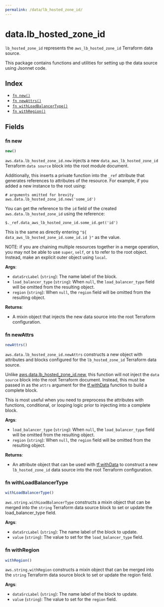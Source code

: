 ```yaml
---
permalink: /data/lb_hosted_zone_id/
---
```


# data.lb_hosted_zone_id

`lb_hosted_zone_id` represents the `aws_lb_hosted_zone_id` Terraform data source.



This package contains functions and utilities for setting up the data source using Jsonnet code.


## Index

* [`fn new()`](#fn-new)
* [`fn newAttrs()`](#fn-newattrs)
* [`fn withLoadBalancerType()`](#fn-withloadbalancertype)
* [`fn withRegion()`](#fn-withregion)

## Fields

### fn new

```ts
new()
```


`aws.data.lb_hosted_zone_id.new` injects a new `data_aws_lb_hosted_zone_id` Terraform `data source`
block into the root module document.

Additionally, this inserts a private function into the `_ref` attribute that generates references to attributes of the
resource. For example, if you added a new instance to the root using:

    # arguments omitted for brevity
    aws.data.lb_hosted_zone_id.new('some_id')

You can get the reference to the `id` field of the created `aws.data.lb_hosted_zone_id` using the reference:

    $._ref.data_aws_lb_hosted_zone_id.some_id.get('id')

This is the same as directly entering `"${ data_aws_lb_hosted_zone_id.some_id.id }"` as the value.

NOTE: if you are chaining multiple resources together in a merge operation, you may not be able to use `super`, `self`,
or `$` to refer to the root object. Instead, make an explicit outer object using `local`.

**Args**:
  - `dataSrcLabel` (`string`): The name label of the block.
  - `load_balancer_type` (`string`):  When `null`, the `load_balancer_type` field will be omitted from the resulting object.
  - `region` (`string`):  When `null`, the `region` field will be omitted from the resulting object.

**Returns**:
- A mixin object that injects the new data source into the root Terraform configuration.


### fn newAttrs

```ts
newAttrs()
```


`aws.data.lb_hosted_zone_id.newAttrs` constructs a new object with attributes and blocks configured for the `lb_hosted_zone_id`
Terraform data source.

Unlike [aws.data.lb_hosted_zone_id.new](#fn-lb_hosted_zone_idnew), this function will not inject the `data source`
block into the root Terraform document. Instead, this must be passed in as the `attrs` argument for the
[tf.withData](https://github.com/tf-libsonnet/core/tree/main/docs#fn-withdata) function to build a complete block.

This is most useful when you need to preprocess the attributes with functions, conditional, or looping logic prior to
injecting into a complete block.

**Args**:
  - `load_balancer_type` (`string`):  When `null`, the `load_balancer_type` field will be omitted from the resulting object.
  - `region` (`string`):  When `null`, the `region` field will be omitted from the resulting object.

**Returns**:
  - An attribute object that can be used with [tf.withData](https://github.com/tf-libsonnet/core/tree/main/docs#fn-withdata) to construct a new `lb_hosted_zone_id` data source into the root Terraform configuration.


### fn withLoadBalancerType

```ts
withLoadBalancerType()
```

`aws.string.withLoadBalancerType` constructs a mixin object that can be merged into the `string`
Terraform data source block to set or update the load_balancer_type field.



**Args**:
  - `dataSrcLabel` (`string`): The name label of the block to update.
  - `value` (`string`): The value to set for the `load_balancer_type` field.


### fn withRegion

```ts
withRegion()
```

`aws.string.withRegion` constructs a mixin object that can be merged into the `string`
Terraform data source block to set or update the region field.



**Args**:
  - `dataSrcLabel` (`string`): The name label of the block to update.
  - `value` (`string`): The value to set for the `region` field.
